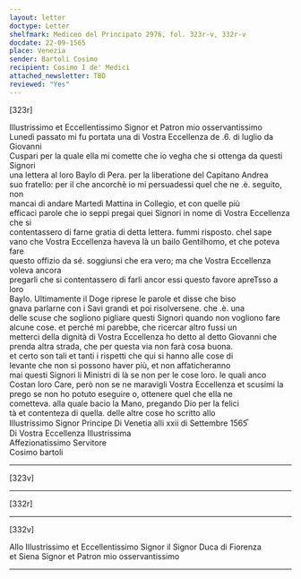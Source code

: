```yaml
---
layout: letter
doctype: Letter
shelfmark: Mediceo del Principato 2976, fol. 323r-v, 332r-v
docdate: 22-09-1565
place: Venezia
sender: Bartoli Cosimo
recipient: Cosimo I de' Medici
attached_newsletter: TBD
reviewed: "Yes"
---
```


[323r]  
  
  
Illustrissimo et Eccellentissimo Signor et Patron mio osservantissimo  
Lunedì passato mi fu portata una di Vostra Eccellenza de .6. di luglio da Giovanni  
Cuspari per la quale ella mi comette che io vegha che si ottenga da questi Signori  
una lettera al loro Baylo di Pera. per la liberatione del Capitano Andrea  
suo fratello: per il che ancorchè io mi persuadessi quel che ne .è. seguito, non  
mancai di andare Martedì Mattina in Collegio, et con quelle più  
efficaci parole che io seppi pregai quei Signori in nome di Vostra Eccellenza che si  
contentassero di farne gratia di detta lettera. fummi risposto. chel sape  
vano che Vostra Eccellenza haveva là un bailo Gentilhomo, et che poteva fare  
questo offizio da sé. soggiunsi che era vero; ma che Vostra Eccellenza voleva ancora  
pregarli che si contentassero di farli ancor essi questo favore apreTsso a loro  
Baylo. Ultimamente il Doge riprese le parole et disse che biso  
gnava parlarne con i Savi grandi et poi risolversene. che .è. una  
delle scuse che sogliono pigliare questi Signori quando non vogliono fare  
alcune cose. et perché mi parebbe, che ricercar altro fussi un  
metterci della dignità di Vostra Eccellenza ho detto al detto Giovanni che  
prenda altra strada, che per questa via non farà cosa buona.  
et certo son tali et tanti i rispetti che qui si hanno alle cose di  
levante che non si possono haver più, et non affaticheranno  
mai questi Signori li Ministri di là se non per le cose loro. le quali anco  
Costan loro Care, però non se ne maravigli Vostra Eccellenza et scusimi la  
prego se non ho potuto eseguire o, ottenere quel che ella ne  
cometteva. alla quale bacio la Mano, pregando Dio per la felici  
tà et contenteza di quella. delle altre cose ho scritto allo  
Illustrissimo Signor Principe Di Venetia alli xxii di Settembre 1565̅  
Di Vostra Eccellenza Illustrissima  
Affezionatissimo Servitore  
Cosimo bartoli  
  
---  

[323v]  
  
  
  
---  

[332r]  
  
  
  
---  

[332v]  
  
  
Allo Illustrissimo et Eccellentissimo Signor il Signor Duca di Fiorenza  
et Siena Signor et Patron mio osservantissimo  
  
---  

